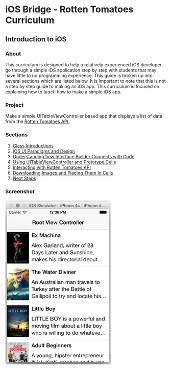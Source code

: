 iOS Bridge - Rotten Tomatoes Curriculum
===================

## Introduction to iOS

### About
This curriculum is designed to help a relatively experienced iOS developer, go through a simple iOS application step by step with students that may have little to no programming experience. This guide is broken up into several sections which are listed below. It is important to note that this is not a step by step guide to making an iOS app. This curriculum is focused on explaining how to _teach_ how to make a simple iOS app.

### Project
Make a simple UITableViewController based app that displays a list of data from the [Rotten Tomatoes API.](http://developer.rottentomatoes.com)

### Sections
1. [Class Introductions](/TextForGuide/Class-Introductions.md)
1. [iOS UI Paradigms and Design](/TextForGuide/iOS-UI-Paradigms.md)
1. [Understanding how Interface Builder Connects with Code](/TextForGuide/Interface-Builder.md)
1. [Using UITableViewController and Prototype Cells](/TextForGuide/UITableViewController.md)
1. [Interacting with Rotten Tomatoes API](/TextForGuide/Interacting-with-RT-API.md)
1. [Downloading Images and Placing Them In Cells](/TextForGuide/Downloading-Poster-Art.md)
1. [Next Steps](/TextForGuide/NeXTSTEPs.md)

### Screenshot
![Image of Final App](/ImagesForGuide/appPreview.png)
